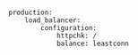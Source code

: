 <!-- usedin: [ _includes/_inlines/Deployment/common/building-a-manifest-file/building-a-manifest-file_linode-nodebalancer-v1.md] -->

```

production:
    load_balancer:
        configuration:
            httpchk: /
            balance: leastconn

```
